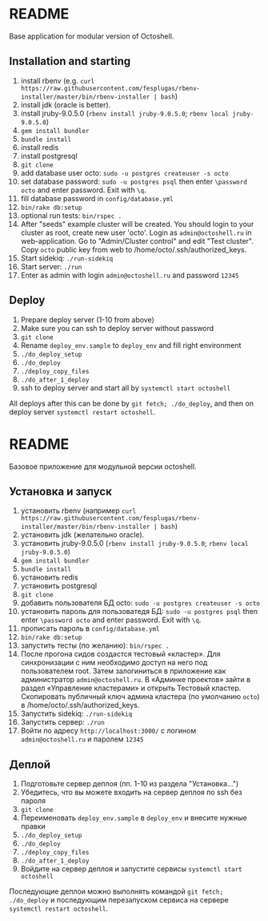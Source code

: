 # README
Base application for modular version of Octoshell.


## Installation and starting

1. install rbenv (e.g. `curl https://raw.githubusercontent.com/fesplugas/rbenv-installer/master/bin/rbenv-installer | bash`)
1. install jdk (oracle is better).
1. install jruby-9.0.5.0 (`rbenv install jruby-9.0.5.0`; `rbenv local jruby-9.0.5.0`)
1. `gem install bundler`
1. `bundle install`
1. install redis
1. install postgresql
1. `git clone`
1. add database user octo: `sudo -u postgres createuser -s octo`
1. set database password: `sudo -u postgres psql` then enter `\password octo` and enter password. Exit with `\q`.
1. fill database password in `config/database.yml`
1. `bin/rake db:setup`
1. optional run tests: `bin/rspec .`
1. After "seeds" example cluster will be created. You should login to your cluster as root, create new user 'octo'. Login as `admin@octoshell.ru` in web-application. Go to "Admin/Cluster control" and edit "Test cluster". Copy `octo` public key from web to /home/octo/.ssh/authorized_keys.
1. Start sidekiq: `./run-sidekiq`
1. Start server: `./run`
1. Enter as admin with login `admin@octoshell.ru` and password `12345`

## Deploy

1. Prepare deploy server (1-10 from above)
1. Make sure you can ssh to deploy server without password
1. `git clone`
1. Rename `deploy_env.sample` to `deploy_env` and fill right environment
1. `./do_deploy_setup`
1. `./do_deploy`
1. `./deploy_copy_files`
1. `./do_after_1_deploy`
1. ssh to deploy server and start all by `systemctl start octoshell`

All deploys after this can be done by `git fetch; ./do_deploy`, and then on deploy server `systemctl restart octoshell`.

# README
Базовое приложение для модульной версии octoshell.

## Установка и запуск

1. установить rbenv (например `curl https://raw.githubusercontent.com/fesplugas/rbenv-installer/master/bin/rbenv-installer | bash`)
1. установить jdk (желательно oracle).
1. установить jruby-9.0.5.0 (`rbenv install jruby-9.0.5.0`; `rbenv local jruby-9.0.5.0`)
1. `gem install bundler`
1. `bundle install`
1. установить redis
1. установить postgresql
1. `git clone`
1. добавить пользователя БД octo: `sudo -u postgres createuser -s octo`
1. установить пароль для пользоватедя БД: `sudo -u postgres psql` then enter `\password octo` and enter password. Exit with `\q`.
1. прописать пароль в `config/database.yml`
1. `bin/rake db:setup`
1. запустить тесты (по желанию): `bin/rspec .`
1. После прогона сидов создастся тестовый «кластер». Для синхронизации с ним необходимо доступ на него под пользователем root. Затем залогиниться в приложение как администратор `admin@octoshell.ru`. В «Админке проектов» зайти в раздел «Управление кластерами» и открыть Тестовый кластер. Скопировать публичный ключ админа кластера (по умолчанию `octo`) в /home/octo/.ssh/authorized_keys.
1. Запустить sidekiq: `./run-sidekiq`
1. Запустить сервер: `./run`
1. Войти по адресу `http://localhost:3000/` с логином `admin@octoshell.ru` и паролем `12345`

## Деплой

1. Подготовьте сервер деплоя (пп. 1-10 из раздела "Установка...")
1. Убедитесь, что вы можете входить на сервер деплоя по ssh без пароля
1. `git clone`
1. Переименовать `deploy_env.sample` в `deploy_env` и внесите нужные правки
1. `./do_deploy_setup`
1. `./do_deploy`
1. `./deploy_copy_files`
1. `./do_after_1_deploy`
1. Войдите на сервер деплоя и запустите сервисы `systemctl start octoshell`

Последующие деплои можно выполнять командой `git fetch; ./do_deploy` и последующим перезапуском сервиса на сервере `systemctl restart octoshell`.


